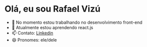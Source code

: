 # Olá, eu sou Rafael Vizú

- 🔭 No momento estou trabalhando no desenvolvimento front-end
- 🌱 Atualmente estou aprendendo react.js
- 📫 Contato: [Linkedin](https://www.linkedin.com/in/rafael-vizu/)
- 😄 Pronomes: ele/dele

